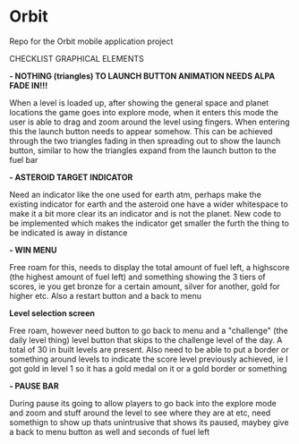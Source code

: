 # Orbit
Repo for the Orbit mobile application project


CHECKLIST
GRAPHICAL ELEMENTS


**- NOTHING (triangles) TO LAUNCH BUTTON ANIMATION NEEDS ALPA FADE IN!!!**

When a level is loaded up, after showing the general space and planet locations the game goes into explore mode, when it enters this mode the user is able to drag and zoom around the level using fingers. When entering this the launch button needs to appear somehow. This can be achieved through the two triangles fading in then spreading out to show the launch button, similar to how the triangles expand from the launch button to the fuel bar

**- ASTEROID TARGET INDICATOR**

Need an indicator like the one used for earth atm, perhaps make the existing indicator for earth and the asteroid one have a wider whitespace to make it a bit more clear its an indicator and is not the planet. New code to be implemented which makes the indicator get smaller the furth the thing to be indicated is away in distance 


**- WIN MENU**

Free roam for this, needs to display the total amount of fuel left, a highscore (the highest amount of fuel left) and something showing the 3 tiers of scores, ie you get bronze for a certain amount, silver for another, gold for higher etc. Also a restart button and a back to menu


**Level selection screen**

Free roam, however need button to go back to menu and a "challenge" (the daily level thing) level button that skips to the challenge level of the day. A total of 30 in built levels are present. Also need to be able to put a border or something around levels to indicate the score level previously achieved, ie I got gold in level 1 so it has a gold medal on it or a gold border or something


**- PAUSE BAR**

During pause its going to allow players to go back into the explore mode and zoom and stuff around the level to see where they are at etc, need somethign to show up thats unintrusive that shows its paused, maybey give a back to menu button as well and seconds of fuel left
